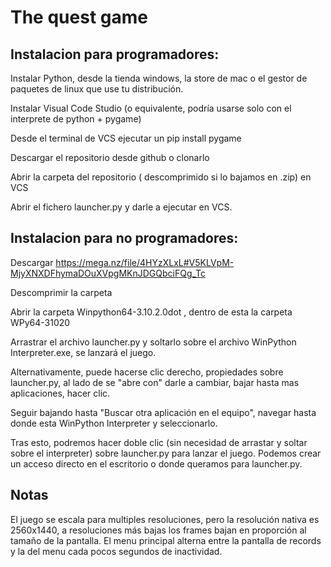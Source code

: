 # The quest game
## Instalacion para programadores:

Instalar Python, desde la tienda windows, la store de mac o el gestor de paquetes de linux que use tu distribución.

Instalar Visual Code Studio (o equivalente, podría usarse solo con el interprete de python + pygame)

Desde el terminal de VCS ejecutar un pip install pygame

Descargar el repositorio desde github o clonarlo

Abrir la carpeta del repositorio ( descomprimido si lo bajamos en .zip) en VCS

Abrir el fichero launcher.py y darle a ejecutar en VCS.
## Instalacion para no programadores:

Descargar https://mega.nz/file/4HYzXLxL#V5KLVpM-MjyXNXDFhymaDOuXVpgMKnJDGQbciFQg_Tc

Descomprimir la carpeta

Abrir la carpeta Winpython64-3.10.2.0dot , dentro de esta la carpeta WPy64-31020

Arrastrar el archivo launcher.py y soltarlo sobre el archivo WinPython Interpreter.exe, se lanzará el juego.

Alternativamente, puede hacerse clic derecho, propiedades sobre launcher.py, al lado de se "abre con" darle a cambiar, bajar hasta mas aplicaciones, hacer clic.

Seguir bajando hasta "Buscar otra aplicación en el equipo", navegar hasta donde esta WinPython Interpreter y seleccionarlo.

Tras esto, podremos hacer doble clic (sin necesidad de arrastar y soltar sobre el interpreter) sobre launcher.py para lanzar el juego. Podemos crear un acceso directo en el escritorio o donde queramos para launcher.py.

## Notas

El juego se escala para multiples resoluciones, pero la resolución nativa es 2560x1440, a resoluciones más bajas los frames bajan en proporción al tamaño de la pantalla.
El menu principal alterna entre la pantalla de records y la del menu cada pocos segundos de inactividad.